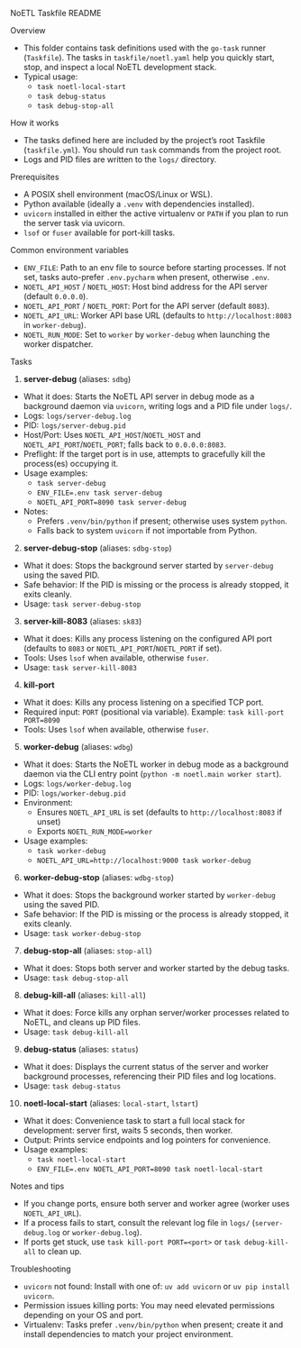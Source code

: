 NoETL Taskfile README

Overview
- This folder contains task definitions used with the `go-task` runner (`Taskfile`). The tasks in `taskfile/noetl.yaml` help you quickly start, stop, and inspect a local NoETL development stack.
- Typical usage:
  - `task noetl-local-start`
  - `task debug-status`
  - `task debug-stop-all`

How it works
- The tasks defined here are included by the project’s root Taskfile (`taskfile.yml`). You should run `task` commands from the project root.
- Logs and PID files are written to the `logs/` directory.

Prerequisites
- A POSIX shell environment (macOS/Linux or WSL).
- Python available (ideally a `.venv` with dependencies installed).
- `uvicorn` installed in either the active virtualenv or `PATH` if you plan to run the server task via uvicorn.
- `lsof` or `fuser` available for port-kill tasks.

Common environment variables
- `ENV_FILE`: Path to an env file to source before starting processes. If not set, tasks auto-prefer `.env.pycharm` when present, otherwise `.env`.
- `NOETL_API_HOST` / `NOETL_HOST`: Host bind address for the API server (default `0.0.0.0`).
- `NOETL_API_PORT` / `NOETL_PORT`: Port for the API server (default `8083`).
- `NOETL_API_URL`: Worker API base URL (defaults to `http://localhost:8083` in `worker-debug`).
- `NOETL_RUN_MODE`: Set to `worker` by `worker-debug` when launching the worker dispatcher.

Tasks

1) **server-debug** (aliases: `sdbg`)
- What it does: Starts the NoETL API server in debug mode as a background daemon via `uvicorn`, writing logs and a PID file under `logs/`.
- Logs: `logs/server-debug.log`
- PID: `logs/server-debug.pid`
- Host/Port: Uses `NOETL_API_HOST`/`NOETL_HOST` and `NOETL_API_PORT`/`NOETL_PORT`; falls back to `0.0.0.0:8083`.
- Preflight: If the target port is in use, attempts to gracefully kill the process(es) occupying it.
- Usage examples:
  - `task server-debug`
  - `ENV_FILE=.env task server-debug`
  - `NOETL_API_PORT=8090 task server-debug`
- Notes:
  - Prefers `.venv/bin/python` if present; otherwise uses system `python`.
  - Falls back to system `uvicorn` if not importable from Python.

2) **server-debug-stop** (aliases: `sdbg-stop`)
- What it does: Stops the background server started by `server-debug` using the saved PID.
- Safe behavior: If the PID is missing or the process is already stopped, it exits cleanly.
- Usage: `task server-debug-stop`

3) **server-kill-8083** (aliases: `sk83`)
- What it does: Kills any process listening on the configured API port (defaults to `8083` or `NOETL_API_PORT`/`NOETL_PORT` if set).
- Tools: Uses `lsof` when available, otherwise `fuser`.
- Usage: `task server-kill-8083`

4) **kill-port**
- What it does: Kills any process listening on a specified TCP port.
- Required input: `PORT` (positional via variable). Example: `task kill-port PORT=8090`
- Tools: Uses `lsof` when available, otherwise `fuser`.

5) **worker-debug** (aliases: `wdbg`)
- What it does: Starts the NoETL worker in debug mode as a background daemon via the CLI entry point (`python -m noetl.main worker start`).
- Logs: `logs/worker-debug.log`
- PID: `logs/worker-debug.pid`
- Environment:
  - Ensures `NOETL_API_URL` is set (defaults to `http://localhost:8083` if unset)
  - Exports `NOETL_RUN_MODE=worker`
- Usage examples:
  - `task worker-debug`
  - `NOETL_API_URL=http://localhost:9000 task worker-debug`

6) **worker-debug-stop** (aliases: `wdbg-stop`)
- What it does: Stops the background worker started by `worker-debug` using the saved PID.
- Safe behavior: If the PID is missing or the process is already stopped, it exits cleanly.
- Usage: `task worker-debug-stop`

7) **debug-stop-all** (aliases: `stop-all`)
- What it does: Stops both server and worker started by the debug tasks.
- Usage: `task debug-stop-all`

8) **debug-kill-all** (aliases: `kill-all`)
- What it does: Force kills any orphan server/worker processes related to NoETL, and cleans up PID files.
- Usage: `task debug-kill-all`

9) **debug-status** (aliases: `status`)
- What it does: Displays the current status of the server and worker background processes, referencing their PID files and log locations.
- Usage: `task debug-status`

10) **noetl-local-start** (aliases: `local-start`, `lstart`)
- What it does: Convenience task to start a full local stack for development: server first, waits 5 seconds, then worker.
- Output: Prints service endpoints and log pointers for convenience.
- Usage examples:
  - `task noetl-local-start`
  - `ENV_FILE=.env NOETL_API_PORT=8090 task noetl-local-start`

Notes and tips
- If you change ports, ensure both server and worker agree (worker uses `NOETL_API_URL`).
- If a process fails to start, consult the relevant log file in `logs/` (`server-debug.log` or `worker-debug.log`).
- If ports get stuck, use `task kill-port PORT=<port>` or `task debug-kill-all` to clean up.

Troubleshooting
- `uvicorn` not found: Install with one of: `uv add uvicorn` or `uv pip install uvicorn`.
- Permission issues killing ports: You may need elevated permissions depending on your OS and port.
- Virtualenv: Tasks prefer `.venv/bin/python` when present; create it and install dependencies to match your project environment.
